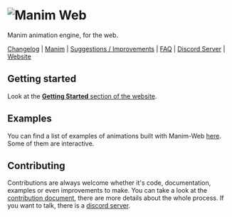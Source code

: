 # ![Manim Web](doc/logo/logo.png)

Manim animation engine, for the web.

[Changelog](CHANGELOG.md) | [Manim](https://github.com/3b1b/manim) | [Suggestions / Improvements](IMPROVEMENTS.md) | [FAQ](FAQ.md) | [Discord Server](https://discord.gg/2vRqjpk247) | [Website](https://manim-web.hugos29.dev/)

## Getting started

Look at the [**Getting Started** section of the website](https://manim-web.hugos29.dev/).

## Examples

You can find a list of examples of animations built with Manim-Web [here](https://manim-web.hugos29.dev/examples).
Some of them are interactive.

## Contributing

Contributions are always welcome whether it's code, documentation, examples or even improvements to make.
You can take a look at the [contribution document](CONTRIBUTING.md), there are more details about the whole process. If you want to talk, there is a [discord server](https://discord.gg/2vRqjpk247).

